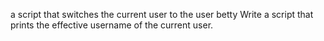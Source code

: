 a script that switches the current user to the user betty
Write a script that prints the effective username of the current user.
